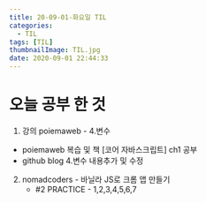 ```yaml
---
title: 20-09-01-화요일 TIL
categories:
  - TIL
tags: [TIL]
thumbnailImage: TIL.jpg
date: 2020-09-01 22:44:33
---
```


<!-- more -->

<!-- excerpt -->
# 오늘 공부 한 것

1. 강의 poiemaweb - 4.변수 
 - poiemaweb 복습 및 책 [코어 자바스크립트] ch1 공부
 - github blog 4.변수 내용추가 및 수정

2. nomadcoders - 바닐라 JS로 크롬 앱 만들기
   - #2 PRACTICE - 1,2,3,4,5,6,7
